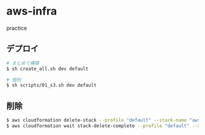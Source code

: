 # aws-infra
practice

## デプロイ
```bash
# まとめて構築
$ sh create_all.sh dev default

# 個別
$ sh scripts/01_s3.sh dev default
```

## 削除
```bash
$ aws cloudformation delete-stack --profile "default" --stack-name "aws-infra"
$ aws cloudformation wait stack-delete-complete --profile "default" --stack-name "aws-infra"
```
